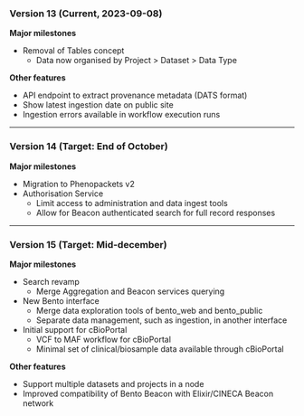 ### Version 13 (Current, 2023-09-08)
**Major milestones**
* Removal of Tables concept
  * Data now organised by Project > Dataset > Data Type

**Other features**
* API endpoint to extract provenance metadata (DATS format)
* Show latest ingestion date on public site
* Ingestion errors available in workflow execution runs

---

### Version 14 (Target: End of October)
**Major milestones**
* Migration to Phenopackets v2
* Authorisation Service
    * Limit access to administration and data ingest tools
    * Allow for Beacon authenticated search for full record responses

---

### Version 15 (Target: Mid-december)
**Major milestones**
* Search revamp
	* Merge Aggregation and Beacon services querying
* New Bento interface
	* Merge data exploration tools of bento_web and bento_public
	* Separate data management, such as ingestion, in another interface
* Initial support for cBioPortal
	* VCF to MAF workflow for cBioPortal
	* Minimal set of clinical/biosample data available through cBioPortal

**Other features**
* Support multiple datasets and projects in a node
* Improved compatibility of Bento Beacon with Elixir/CINECA Beacon network